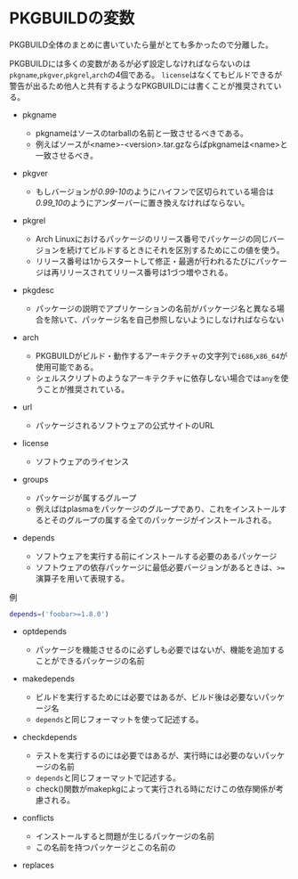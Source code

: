 # PKGBUILDの変数

PKGBUILD全体のまとめに書いていたら量がとても多かったので分離した。

PKGBUILDには多くの変数があるが必ず設定しなければならないのは `pkgname`,`pkgver`,`pkgrel`,`arch`の4個である。
`license`はなくてもビルドできるが警告が出るため他人と共有するようなPKGBUILDには書くことが推奨されている。

- pkgname
    - pkgnameはソースのtarballの名前と一致させるべきである。
    - 例えばソースが\<name\>-\<version\>.tar.gzならばpkgnameは\<name\>と一致させるべき。

- pkgver
    - もしバージョンが*0.99-10*のようにハイフンで区切られている場合は*0.99_10*のようにアンダーバーに置き換えなければならない。

- pkgrel
    - Arch Linuxにおけるパッケージのリリース番号でパッケージの同じバージョンを続けてビルドするときにそれを区別するためにこの値を使う。
    - リリース番号は1からスタートして修正・最適が行われるたびにパッケージは再リリースされてリリース番号は1づつ増やされる。

- pkgdesc
    - パッケージの説明でアプリケーションの名前がパッケージ名と異なる場合を除いて、パッケージ名を自己参照しないようにしなければならない

- arch
    - PKGBUILDがビルド・動作するアーキテクチャの文字列で`i686`,`x86_64`が使用可能である。
    - シェルスクリプトのようなアーキテクチャに依存しない場合では`any`を使うことが推奨されている。

- url
    - パッケージされるソフトウェアの公式サイトのURL

- license
    - ソフトウェアのライセンス

- groups
    - パッケージが属するグループ
    - 例えばはplasmaをパッケージのグループであり、これをインストールするとそのグループの属する全てのパッケージがインストールされる。

- depends
    - ソフトウェアを実行する前にインストールする必要のあるパッケージ
    - ソフトウェアの依存パッケージに最低必要バージョンがあるときは、`>=`演算子を用いて表現する。

例
```bash
depends=('foobar>=1.8.0')
```
- optdepends
    - パッケージを機能させるのに必ずしも必要ではないが、機能を追加することができるパッケージの名前

- makedepends
    - ビルドを実行するためには必要ではあるが、ビルド後は必要ないパッケージ名
    - `depends`と同じフォーマットを使って記述する。

- checkdepends
    - テストを実行するのには必要ではあるが、実行時には必要のないパッケージの名前
    - `depends`と同じフォーマットで記述する。
    - check()関数がmakepkgによって実行される時にだけこの依存関係が考慮される。

- conflicts
    - インストールすると問題が生じるパッケージの名前
    - この名前を持つパッケージとこの名前の

- replaces
